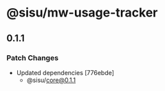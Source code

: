 # @sisu/mw-usage-tracker

## 0.1.1

### Patch Changes

- Updated dependencies [776ebde]
  - @sisu/core@0.1.1
